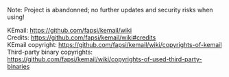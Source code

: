 Note: Project is abandonned; no further updates and security risks when using!

KEmail: https://github.com/fapsi/kemail/wiki  
Credits: https://github.com/fapsi/kemail/wiki#credits  
KEmail copyright: https://github.com/fapsi/kemail/wiki/copyrights-of-kemail  
Third-party binary copyrights: https://github.com/fapsi/kemail/wiki/copyrights-of-used-third-party-binaries  
